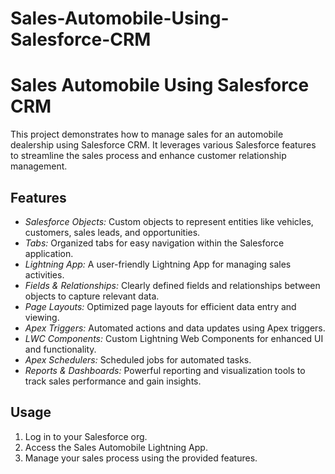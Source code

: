 # Sales-Automobile-Using-Salesforce-CRM
# Sales Automobile Using Salesforce CRM

This project demonstrates how to manage sales for an automobile dealership using Salesforce CRM. It leverages various Salesforce features to streamline the sales process and enhance customer relationship management.

## Features

* *Salesforce Objects:* Custom objects to represent entities like vehicles, customers, sales leads, and opportunities.
* *Tabs:* Organized tabs for easy navigation within the Salesforce application.
* *Lightning App:* A user-friendly Lightning App for managing sales activities.
* *Fields & Relationships:* Clearly defined fields and relationships between objects to capture relevant data.
* *Page Layouts:* Optimized page layouts for efficient data entry and viewing.
* *Apex Triggers:* Automated actions and data updates using Apex triggers.
* *LWC Components:* Custom Lightning Web Components for enhanced UI and functionality.
* *Apex Schedulers:* Scheduled jobs for automated tasks.
* *Reports & Dashboards:* Powerful reporting and visualization tools to track sales performance and gain insights.

## Usage

1. Log in to your Salesforce org.
2. Access the Sales Automobile Lightning App.
3. Manage your sales process using the provided features.
